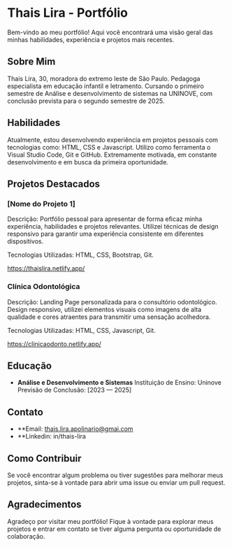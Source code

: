 # Thais Lira - Portfólio

Bem-vindo ao meu portfólio! Aqui você encontrará uma visão geral das minhas habilidades, experiência e projetos mais recentes.

## Sobre Mim

Thais Lira, 30, moradora do extremo leste de São Paulo. Pedagoga especialista em educação infantil e letramento. Cursando o primeiro semestre de Análise e desenvolvimento de sistemas na UNINOVE, com conclusão prevista para o segundo semestre de 2025.

## Habilidades

Atualmente, estou desenvolvendo experiência em projetos pessoais com tecnologias como: HTML, CSS e Javascript. Utilizo como ferramenta o Visual Studio Code, Git e GitHub. Extremamente motivada, em constante desenvolvimento e em busca da primeira oportunidade.

## Projetos Destacados

### [Nome do Projeto 1]

Descrição: Portfólio pessoal para apresentar de forma eficaz minha experiência, habilidades e projetos relevantes. Utilizei técnicas de design responsivo para garantir uma experiência consistente em diferentes dispositivos.

Tecnologias Utilizadas: HTML, CSS, Bootstrap, Git.

https://thaislira.netlify.app/

### Clínica Odontológica

Descrição: Landing Page personalizada para o consultório odontológico. Design responsivo, utilizei elementos visuais como imagens de alta qualidade e cores atraentes para transmitir uma sensação acolhedora.

Tecnologias Utilizadas: HTML, CSS, Javascript, Git.

https://clinicaodonto.netlify.app/

## Educação

- **Análise e Desenvolvimento e Sistemas**
Instituição de Ensino: Uninove
Previsão de Conclusão: [2023 — 2025]

## Contato

- **Email: thais.lira.apolinario@gmai.com
- **Linkedin: in/thais-lira

## Como Contribuir

Se você encontrar algum problema ou tiver sugestões para melhorar meus projetos, sinta-se à vontade para abrir uma issue ou enviar um pull request.

## Agradecimentos

Agradeço por visitar meu portfólio! Fique à vontade para explorar meus projetos e entrar em contato se tiver alguma pergunta ou oportunidade de colaboração.

